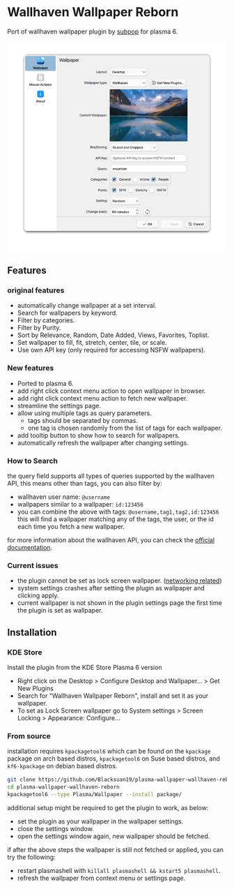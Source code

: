 # Wallhaven Wallpaper Reborn

Port of wallhaven wallpaper plugin by [subpop](https://github.com/subpop/wallhaven-wallpaper-plasma) for plasma 6.

![screenshot.png](screenshot.png)

## Features

### original features

- automatically change wallpaper at a set interval.
- Search for wallpapers by keyword.
- Filter by categories.
- Filter by Purity.
- Sort by Relevance, Random, Date Added, Views, Favorites, Toplist.
- Set wallpaper to fill, fit, stretch, center, tile, or scale.
- Use own API key (only required for accessing NSFW wallpapers).

### New features

- Ported to plasma 6.
- add right click context menu action to open wallpaper in browser.
- add right click context menu action to fetch new wallpaper.
- streamline the settings page.
- allow using multiple tags as query parameters.
  - tags should be separated by commas.
  - one tag is chosen randomly from the list of tags for each wallpaper.
- add tooltip button to show how to search for wallpapers.
- automatically refresh the wallpaper after changing settings.

### How to Search

the query field supports all types of queries supported by the wallhaven API, this means other than tags, you can also filter by:

- wallhaven user name: `@username`
- wallpapers similar to a wallpaper: `id:123456`
- you can combine the above with tags: `@username,tag1,tag2,id:123456` this will find a wallpaper matching any of the tags, the user, or the id each time you fetch a new wallpaper.

for more information about the wallhaven API, you can check the [official documentation](https://wallhaven.cc/help/api).

### Current issues

- the plugin cannot be set as lock screen wallpaper. ([networking related](https://bugs.kde.org/show_bug.cgi?id=483094))
- system settings crashes after setting the plugin as wallpaper and clicking apply.
- current wallpaper is not shown in the plugin settings page the first time the plugin is set as wallpaper.

## Installation

### KDE Store

Install the plugin from the KDE Store Plasma 6 version

- Right click on the Desktop > Configure Desktop and Wallpaper... > Get New Plugins
- Search for "Wallhaven Wallpaper Reborn", install and set it as your wallpaper.
- To set as Lock Screen wallpaper go to System settings > Screen Locking > Appearance: Configure...


### From source

installation requires `kpackagetool6` which can be found on the `kpackage` package on arch based distros, `kpackagetool6` on Suse based distros, and `kf6-kpackage` on debian based distros.

```bash
git clone https://github.com/Blacksuan19/plasma-wallpaper-wallhaven-reborn.git
cd plasma-wallpaper-wallhaven-reborn
kpackagetool6 --type Plasma/Wallpaper --install package/
```

additional setup might be required to get the plugin to work, as below:

- set the plugin as your wallpaper in the wallpaper settings.
- close the settings window.
- open the settings window again, new wallpaper should be fetched.

if after the above steps the wallpaper is still not fetched or applied, you can try the following:

- restart plasmashell with `killall plasmashell && kstart5 plasmashell`.
- refresh the wallpaper from context menu or settings page.
